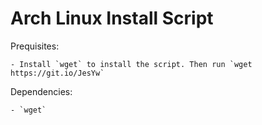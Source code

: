# Arch Linux Install Script

Prequisites:

	- Install `wget` to install the script. Then run `wget https://git.io/JesYw`

Dependencies:

	- `wget`
